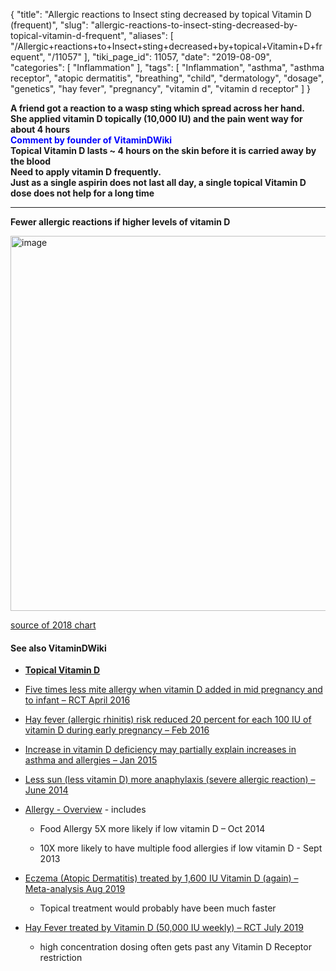 {
    "title": "Allergic reactions to Insect sting decreased by topical Vitamin D (frequent)",
    "slug": "allergic-reactions-to-insect-sting-decreased-by-topical-vitamin-d-frequent",
    "aliases": [
        "/Allergic+reactions+to+Insect+sting+decreased+by+topical+Vitamin+D+frequent",
        "/11057"
    ],
    "tiki_page_id": 11057,
    "date": "2019-08-09",
    "categories": [
        "Inflammation"
    ],
    "tags": [
        "Inflammation",
        "asthma",
        "asthma receptor",
        "atopic dermatitis",
        "breathing",
        "child",
        "dermatology",
        "dosage",
        "genetics",
        "hay fever",
        "pregnancy",
        "vitamin d",
        "vitamin d receptor"
    ]
}


**A friend got a reaction to a wasp sting which spread across her hand.  
She applied vitamin D topically (10,000 IU) and the pain went way for about 4 hours  
<span style="color:#00F;">Comment by founder of VitaminDWiki</span>  
Topical Vitamin D lasts ~ 4 hours on the skin before it is carried away by the blood  
Need to apply vitamin D frequently.   
Just as a single aspirin does not last all day, a single topical Vitamin D dose does not help for a long time** 

---

 **Fewer allergic reactions if higher levels of vitamin D** 

<img src="https://d378j1rmrlek7x.cloudfront.net/attachments/jpeg/anaphylaxis.jpg" alt="image" width="600">

[source of 2018 chart](https://clinmedjournals.org/articles/ijam/international-journal-of-allergy-medications-ijam-4-031.php?jid=ijam)

#### See also VitaminDWiki

*  **[Topical Vitamin D](/posts/topical-vitamin-d)** 

* [Five times less mite allergy when vitamin D added in mid pregnancy and to infant – RCT April 2016](/posts/five-times-less-mite-allergy-when-vitamin-d-added-in-mid-pregnancy-and-to-infant-rct)

* [Hay fever (allergic rhinitis) risk reduced 20 percent for each 100 IU of vitamin D during early pregnancy – Feb 2016](/posts/hay-fever-allergic-rhinitis-risk-reduced-20-percent-for-each-100-iu-of-vitamin-d-early-pregnancy)

* [Increase in vitamin D deficiency may partially explain increases in asthma and allergies – Jan 2015](/posts/increase-in-vitamin-d-deficiency-may-partially-explain-increases-in-asthma-and-allergies)

* [Less sun (less vitamin D) more anaphylaxis (severe allergic reaction) – June 2014](/posts/less-sun-less-vitamin-d-more-anaphylaxis-severe-allergic-reaction)

* [Allergy - Overview](/posts/allergy-overview) - includes

   * Food Allergy 5X more likely if low vitamin D – Oct 2014

   * 10X more likely to have multiple food allergies if low vitamin D - Sept 2013

* [Eczema (Atopic Dermatitis) treated by 1,600 IU Vitamin D (again) – Meta-analysis Aug 2019](/posts/eczema-atopic-dermatitis-treated-by-1600-iu-vitamin-d-again-meta-analysis)

   * Topical treatment would probably have been much faster

* [Hay Fever treated by Vitamin D (50,000 IU weekly) – RCT July 2019](/posts/hay-fever-treated-by-vitamin-d-50000-iu-weekly-rct)

   * high concentration dosing often gets past any Vitamin D Receptor restriction